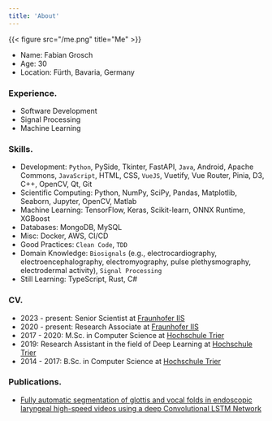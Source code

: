 ```yaml
---
title: 'About'
---
```


{{< figure src="/me.png" title="Me" >}}


* Name: Fabian Grosch
* Age: 30
* Location: Fürth, Bavaria, Germany

### Experience.

* Software Development
* Signal Processing
* Machine Learning

### Skills.

* Development: `Python`, PySide, Tkinter, FastAPI, `Java`, Android, Apache Commons, `JavaScript`, HTML, CSS, `VueJS`, Vuetify, Vue Router, Pinia, D3, C++, OpenCV, Qt, Git
* Scientific Computing: Python, NumPy, SciPy, Pandas, Matplotlib, Seaborn, Jupyter, OpenCV, Matlab
* Machine Learning: TensorFlow, Keras, Scikit-learn, ONNX Runtime, XGBoost
* Databases: MongoDB, MySQL
* Misc: Docker, AWS, CI/CD
* Good Practices: `Clean Code`, `TDD`
* Domain Knowledge: `Biosignals` (e.g., electrocardiography, electroencephalography, electromyography, pulse plethysmography, electrodermal activity), `Signal Processing`
* Still Learning: TypeScript, Rust, C#

### CV.

- 2023 - present: Senior Scientist at [Fraunhofer IIS](https://www.iis.fraunhofer.de/en.html)
- 2020 - present: Research Associate at [Fraunhofer IIS](https://www.iis.fraunhofer.de/en.html)
- 2017 - 2020: M.Sc. in Computer Science at [Hochschule Trier](https://www.hochschule-trier.de)
- 2019: Research Assistant in the field of Deep Learning at [Hochschule Trier](https://www.hochschule-trier.de)
- 2014 - 2017: B.Sc. in Computer Science at [Hochschule Trier](https://www.hochschule-trier.de)

### Publications.

- [Fully automatic segmentation of glottis and vocal folds in endoscopic laryngeal high-speed videos using a deep Convolutional LSTM Network](https://journals.plos.org/plosone/article?id=10.1371/journal.pone.0227791)

